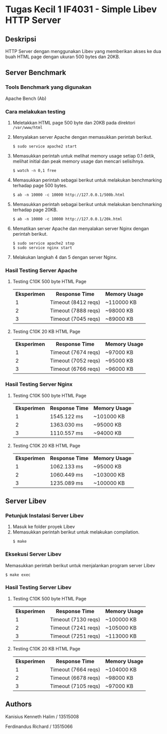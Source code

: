 # Tugas Kecil 1 IF4031 - Simple Libev HTTP Server

## Deskripsi
HTTP Server dengan menggunakan Libev yang memberikan akses ke dua buah HTML page dengan ukuran 500 bytes dan 20KB.

## Server Benchmark

### Tools Benchmark yang digunakan
Apache Bench (Ab)

### Cara melakukan testing
1. Meletakkan HTML page 500 byte dan 20KB pada direktori `/var/www/html`

2. Menyalakan server Apache dengan memasukkan perintah berikut.
	```shell
	$ sudo service apache2 start
	```

3. Memasukkan perintah untuk melihat memory usage setiap 0.1 detik, melihat initial dan peak memory usage dan mencari selisihnya.
	```shell
	$ watch -n 0,1 free
	```

4. Memasukkan perintah sebagai berikut untuk melakukan benchmarking terhadap page 500 bytes.
	```shell
	$ ab -n 10000 -c 10000 http://127.0.0.1/500b.html
	```

5. Memasukkan perintah sebagai berikut untuk melakukan benchmarking terhadap page 20KB.
	```shell
	$ ab -n 10000 -c 10000 http://127.0.0.1/20k.html
	```

6. Mematikan server Apache dan menyalakan server Nginx dengan perintah berikut.
	```shell
	$ sudo service apache2 stop
	$ sudo service nginx start
	```

7. Melakukan langkah 4 dan 5 dengan server Nginx.

### Hasil Testing Server Apache
1. Testing C10K 500 byte HTML Page
	<table>
		<tr>
			<th>Eksperimen</th>
			<th>Response Time</th>
			<th>Memory Usage</th>
		</tr>
		<tr>
			<td>1</td>
			<td>Timeout (8412 reqs)</td>
			<td>~110000 KB</td>
		</tr>
		<tr>
			<td>2</td>
			<td>Timeout (7888 reqs)</td>
			<td>~98000 KB</td>
		</tr>
		<tr>
			<td>3</td>
			<td>Timeout (7045 reqs)</td>
			<td>~89000 KB</td>
		</tr>
	</table>

2. Testing C10K 20 KB HTML Page
	<table>
		<tr>
			<th>Eksperimen</th>
			<th>Response Time</th>
			<th>Memory Usage</th>
		</tr>
		<tr>
			<td>1</td>
			<td>Timeout (7674 reqs)</td>
			<td>~97000 KB</td>
		</tr>
		<tr>
			<td>2</td>
			<td>Timeout (7052 reqs)</td>
			<td>~95000 KB</td>
		</tr>
		<tr>
			<td>3</td>
			<td>Timeout (6766 reqs)</td>
			<td>~96000 KB</td>
		</tr>
	</table>

### Hasil Testing Server Nginx
1. Testing C10K 500 byte HTML Page
	<table>
		<tr>
			<th>Eksperimen</th>
			<th>Response Time</th>
			<th>Memory Usage</th>
		</tr>
		<tr>
			<td>1</td>
			<td>1545.122 ms</td>
			<td>~101000 KB</td>
		</tr>
		<tr>
			<td>2</td>
			<td>1363.030 ms</td>
			<td>~95000 KB</td>
		</tr>
		<tr>
			<td>3</td>
			<td>1110.557 ms</td>
			<td>~94000 KB</td>
		</tr>
	</table>

2. Testing C10K 20 KB HTML Page
	<table>
		<tr>
			<th>Eksperimen</th>
			<th>Response Time</th>
			<th>Memory Usage</th>
		</tr>
		<tr>
			<td>1</td>
			<td>1062.133 ms</td>
			<td>~95000 KB</td>
		</tr>
		<tr>
			<td>2</td>
			<td>1060.449 ms</td>
			<td>~103000 KB</td>
		</tr>
		<tr>
			<td>3</td>
			<td>1235.089 ms</td>
			<td>~100000 KB</td>
		</tr>
	</table>

## Server Libev

### Petunjuk Instalasi Server Libev
1. Masuk ke folder proyek Libev
2. Memasukkan perintah berikut untuk melakukan compilation.
	```shell
	$ make
	```

### Eksekusi Server Libev
Memasukkan perintah berikut untuk menjalankan program server Libev
```shell
$ make exec
```

### Hasil Testing Server Libev
1. Testing C10K 500 byte HTML Page
	<table>
		<tr>
			<th>Eksperimen</th>
			<th>Response Time</th>
			<th>Memory Usage</th>
		</tr>
		<tr>
			<td>1</td>
			<td>Timeout (7130 reqs)</td>
			<td>~100000 KB</td>
		</tr>
		<tr>
			<td>2</td>
			<td>Timeout (7241 reqs)</td>
			<td>~105000 KB</td>
		</tr>
		<tr>
			<td>3</td>
			<td>Timeout (7251 reqs)</td>
			<td>~113000 KB</td>
		</tr>
	</table>

2. Testing C10K 20 KB HTML Page
	<table>
		<tr>
			<th>Eksperimen</th>
			<th>Response Time</th>
			<th>Memory Usage</th>
		</tr>
		<tr>
			<td>1</td>
			<td>Timeout (7664 reqs)</td>
			<td>~104000 KB</td>
		</tr>
		<tr>
			<td>2</td>
			<td>Timeout (6678 reqs)</td>
			<td>~98000 KB</td>
		</tr>
		<tr>
			<td>3</td>
			<td>Timeout (7105 reqs)</td>
			<td>~97000 KB</td>
		</tr>
	</table>

## Authors
Kanisius Kenneth Halim / 13515008

Ferdinandus Richard / 13515066